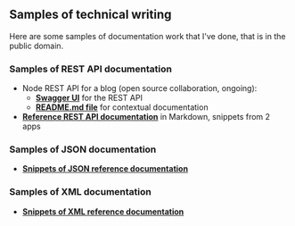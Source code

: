 
## Samples of technical writing

Here are some samples of documentation work that I've done, that is in the public domain.

### Samples of REST API documentation
- Node REST API for a blog (open source collaboration, ongoing):
   - **[Swagger UI](https://stark-brushlands-58685.herokuapp.com/api/v1/?fbclid=IwAR0o2XF4g0WLvmdc_3mahMy4f9IjZb1l2cYIROoz_SGRwJdogrI1Z2_Ld3A)** for the REST API
   - **[README.md file](https://github.com/igor-trimailov/node-rest-api/blob/master/README.md)** for contextual documentation  
- **[Reference REST API documentation](REST-documentation.md)** in Markdown, snippets from 2 apps


### Samples of JSON documentation
- **[Snippets of JSON reference documentation](JSON-documentation.md)**

### Samples of XML documentation
- **[Snippets of XML reference documentation](XML-documentation.md)**
